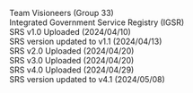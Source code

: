 Team Visioneers (Group 33)     
Integrated Government Service Registry (IGSR)  
SRS v1.0 Uploaded (2024/04/10)    
SRS version updated to v1.1  (2024/04/13)  
SRS v2.0 Uploaded (2024/04/20)     
SRS v3.0 Uploaded (2024/04/20)    
SRS v4.0 Uploaded (2024/04/29)    
SRS version updated to v4.1  (2024/05/08)      

